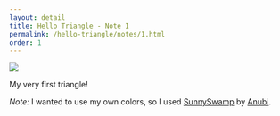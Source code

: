 ```yaml
---
layout: detail
title: Hello Triangle - Note 1
permalink: /hello-triangle/notes/1.html
order: 1
---
```


<img src="{{ site.baseurl }}/assets/hello-triangle/notes/1/1.png">

My very first triangle!

*Note:* I wanted to use my own colors, so I used [SunnySwamp](https://lospec.com/palette-list/sunnyswamp) by [Anubi](https://lospec.com/anubiarts).
